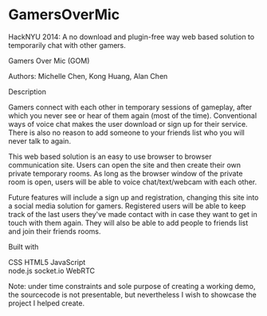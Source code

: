 GamersOverMic
=============

HackNYU 2014: A no download and plugin-free way web based solution to temporarily chat with other gamers.


Gamers Over Mic (GOM)

Authors: Michelle Chen, Kong Huang, Alan Chen


Description

Gamers connect with each other in temporary sessions of gameplay, after which you never see or hear of 
them again (most of the time). Conventional ways of voice chat makes the user download or sign up for 
their service. There is also no reason to add someone to your friends list who you will never talk to again.

This web based solution is an easy to use browser to browser communication site. Users can open the site 
and then create their own private temporary rooms. As long as the browser window of the private room is open, 
users will be able to voice chat/text/webcam with each other.

Future features will include a sign up and registration, changing this site into a social media solution for 
gamers. Registered users will be able to keep track of the last users they've made contact with in case they
want to get in touch with them again. They will also be able to add people to friends list and join their 
friends rooms.



Built with

CSS           HTML5         JavaScript      
node.js       socket.io     WebRTC


Note: under time constraints and sole purpose of creating a working demo, the sourcecode is not presentable, 
but nevertheless I wish to showcase the project I helped create. 

